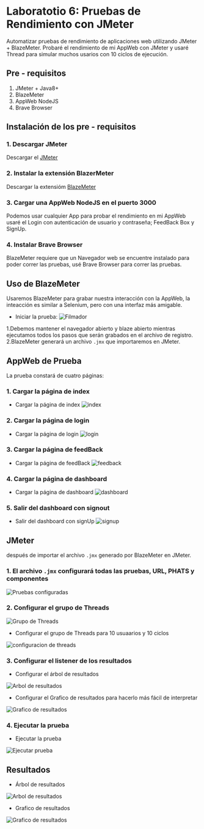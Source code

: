 # Laboratotio 6: Pruebas de Rendimiento con JMeter

Automatizar pruebas de rendimiento de aplicaciones web utilizando JMeter + BlazeMeter.
Probaré el rendimiento de mi AppWeb con JMeter y usaré Thread para simular muchos usarios con 10 ciclos de ejecución.

## Pre - requisitos

1. JMeter + Java8+
2. BlazeMeter
3. AppWeb NodeJS
4. Brave Browser

## Instalación de los pre - requisitos

### 1. Descargar JMeter

Descargar el [JMeter](https://jmeter.apache.org/download_jmeter.cgi)

### 2. Instalar la extensión BlazerMeter

Descargar la extensióm [BlazeMeter](https://chrome.google.com/webstore/detail/blazemeter-the-continuous/mbopgmdnpcbohhpnfglgohlbhfongabi)

### 3. Cargar una AppWeb NodeJS en el puerto 3000

Podemos usar cualquier App para probar el rendimiento en mi AppWeb usaré el Login con autenticación de usuario y contraseña; FeedBack Box y SignUp.

### 4. Instalar Brave Browser

BlazeMeter requiere que un Navegador web se encuentre instalado para poder correr las pruebas, usé Brave Browser para correr las pruebas.


## Uso de BlazeMeter

Usaremos BlazeMeter para grabar nuestra interacción con la AppWeb, la inteacción es similar a Selenium, pero con una interfaz más amigable.

* Iniciar la prueba:
![Filmador](docs/blaze.png)

1.Debemos mantener el navegador abierto y blaze abierto mientras ejecutamos todos los pasos que serán grabados en el archivo de registro.
2.BlazeMeter generará un archivo `.jmx` que importaremos en JMeter.

## AppWeb de Prueba

La prueba constará de cuatro páginas:

### 1. Cargar la página de index

* Cargar la página de index
![index](docs/inicioweb.png)

### 2. Cargar la página de login

* Cargar la página de login
![login](docs/loginweb.png)

### 3. Cargar la página de feedBack

* Cargar la página de feedBack
![feedback](docs/feedbackweb.png)

### 4. Cargar la página de dashboard

* Cargar la página de dashboard
![dashboard](docs/dashweb.png)

### 5. Salir del dashboard con signout

* Salir del dashboard con signUp
![signup](docs/signout.png)

## JMeter

después de importar el archivo `.jmx` generado por BlazeMeter en JMeter.

### 1. El archivo `.jmx` configurará todas las pruebas, URL, PHATS y componentes

![Pruebas configuradas](docs/initJmeter.png)

### 2. Configurar el grupo de Threads 

![Grupo de Threads](docs/groupthread.png)

* Configurar el grupo de Threads para 10 usuaarios y 10 ciclos

![configuracion de threads](docs/numuserscicles.png)

### 3. Configurar el listener de los resultados

* Configurar el árbol de resultados

![Arbol de resultados](docs/listentree.png)

* Configurar el Grafico de resultados para hacerlo más fácil de interpretar

![Grafico de resultados](docs/grahresults.png)

### 4. Ejecutar la prueba

* Ejecutar la prueba

![Ejecutar prueba](docs/starttest.png)

## Resultados

* Árbol de resultados

![Arbol de resultados](docs/treeresults.png)

* Grafico de resultados

![Grafico de resultados](docs/GAA.png)